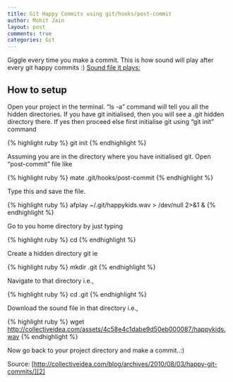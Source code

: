 ```yaml
---
title: Git Happy Commits using git/hooks/post-commit
author: Mohit Jain
layout: post
comments: true
categories: Git
---
```

Giggle every time you make a commit. This is how sound will play after every git happy commits :) [Sound file it plays:][1]

 [1]: http://www.codebeerstartups.com/wp-content/uploads/happykids.wav "Sound it plays."

## How to setup

Open your project in the terminal.  “ls -a” command will tell you all the hidden directories. If you have git initialised, then you will see a .git hidden directory there. If yes then proceed else first initialise git using “git init” command

{% highlight ruby %}
  git init
{% endhighlight %}

Assuming you are in the directory where you have initialised git. Open “post-commit” file like

{% highlight ruby %}
  mate .git/hooks/post-commit
{% endhighlight %}

Type this and save the file.

{% highlight ruby %}
  afplay ~/.git/happykids.wav > /dev/null 2>&1 &
{% endhighlight %}

Go to you home directory by just typing

{% highlight ruby %}
  cd
{% endhighlight %}

Create a hidden directory git ie

{% highlight ruby %}
  mkdir .git
{% endhighlight %}

Navigate to that directory i.e.,

{% highlight ruby %}
  cd .git
{% endhighlight %}

Download the sound file in that directory i.e.,

{% highlight ruby %}
  wget http://collectiveidea.com/assets/4c58e4c1dabe9d50eb000087/happykids.wav
{% endhighlight %}

Now go back to your project directory and make a commit..:)

Source: [http://collectiveidea.com/blog/archives/2010/08/03/happy-git-commits/][2]

 [2]: http://collectiveidea.com/blog/archives/2010/08/03/happy-git-commits/ "Source"
